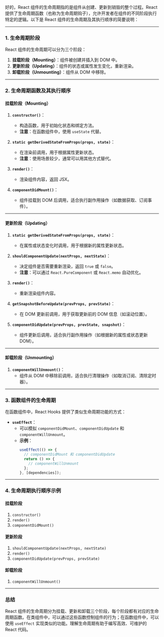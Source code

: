 好的，React 组件的生命周期指的是组件从创建、更新到销毁的整个过程。React 提供了生命周期函数（也称为生命周期钩子），允许开发者在组件的不同阶段执行特定的逻辑。以下是 React 组件的生命周期及其执行顺序的简要说明：

---

### **1. 生命周期阶段**
React 组件的生命周期可以分为三个阶段：
1. **挂载阶段（Mounting）**：组件被创建并插入到 DOM 中。
2. **更新阶段（Updating）**：组件的状态或属性发生变化，重新渲染。
3. **卸载阶段（Unmounting）**：组件从 DOM 中移除。

---

### **2. 生命周期函数及其执行顺序**

#### **挂载阶段（Mounting）**
1. **`constructor()`**：
   - 构造函数，用于初始化状态和绑定方法。
   - **注意**：在函数组件中，使用 `useState` 代替。

2. **`static getDerivedStateFromProps(props, state)`**：
   - 在渲染前调用，用于根据属性更新状态。
   - **注意**：使用场景较少，通常可以用其他方式替代。

3. **`render()`**：
   - 渲染组件内容，返回 JSX。

4. **`componentDidMount()`**：
   - 组件挂载到 DOM 后调用，适合执行副作用操作（如数据获取、订阅事件）。

---

#### **更新阶段（Updating）**
1. **`static getDerivedStateFromProps(props, state)`**：
   - 在属性或状态变化时调用，用于根据新的属性更新状态。

2. **`shouldComponentUpdate(nextProps, nextState)`**：
   - 决定组件是否需要重新渲染，返回 `true` 或 `false`。
   - **注意**：可以通过 `React.PureComponent` 或 `React.memo` 自动优化。

3. **`render()`**：
   - 重新渲染组件内容。

4. **`getSnapshotBeforeUpdate(prevProps, prevState)`**：
   - 在 DOM 更新前调用，用于获取更新前的 DOM 信息（如滚动位置）。

5. **`componentDidUpdate(prevProps, prevState, snapshot)`**：
   - 组件更新后调用，适合执行副作用操作（如根据新的属性或状态更新 DOM）。

---

#### **卸载阶段（Unmounting）**
1. **`componentWillUnmount()`**：
   - 组件从 DOM 中移除前调用，适合执行清理操作（如取消订阅、清除定时器）。

---

### **3. 函数组件的生命周期**
在函数组件中，React Hooks 提供了类似生命周期功能的方式：
- **`useEffect`**：
  - 可以模拟 `componentDidMount`、`componentDidUpdate` 和 `componentWillUnmount`。
  - **示例**：
    ```javascript
    useEffect(() => {
      // componentDidMount 和 componentDidUpdate
      return () => {
        // componentWillUnmount
      };
    }, [dependencies]);
    ```

---

### **4. 生命周期执行顺序示例**
#### **挂载阶段**
1. `constructor()`
2. `render()`
3. `componentDidMount()`

#### **更新阶段**
1. `shouldComponentUpdate(nextProps, nextState)`
2. `render()`
3. `componentDidUpdate(prevProps, prevState)`

#### **卸载阶段**
1. `componentWillUnmount()`

---

### **总结**
React 组件的生命周期分为挂载、更新和卸载三个阶段，每个阶段都有对应的生命周期函数。在类组件中，可以通过这些函数控制组件的行为；在函数组件中，可以使用 `useEffect` 实现类似的功能。理解生命周期有助于编写高效、可维护的 React 代码。